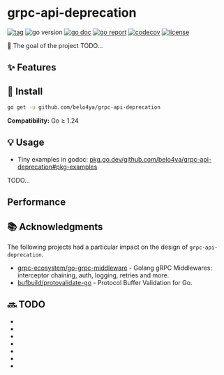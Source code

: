 # grpc-api-deprecation

[![tag](https://img.shields.io/github/tag/belo4ya/grpc-api-deprecation.svg)](https://github.com/belo4ya/grpc-api-deprecation/releases)
![go version](https://img.shields.io/badge/-%E2%89%A51.24-%23027d9c?logo=go&logoColor=white&labelColor=%23555)
[![go doc](https://godoc.org/github.com/belo4ya/grpc-api-deprecation?status.svg)](https://pkg.go.dev/github.com/belo4ya/grpc-api-deprecation)
[![go report](https://goreportcard.com/badge/github.com/belo4ya/grpc-api-deprecation)](https://goreportcard.com/report/github.com/belo4ya/grpc-api-deprecation)
[![codecov](https://codecov.io/gh/belo4ya/grpc-api-deprecation/graph/badge.svg?token=GQZRP94G21)](https://codecov.io/gh/belo4ya/grpc-api-deprecation)
[![license](https://img.shields.io/github/license/belo4ya/grpc-api-deprecation)](./LICENSE)

🎯 The goal of the project TODO...

## ✨ Features

## 🚀 Install

```sh
go get -u github.com/belo4ya/grpc-api-deprecation
```

**Compatibility:** Go ≥ 1.24

## 💡 Usage

- Tiny examples in
  godoc: [pkg.go.dev/github.com/belo4ya/grpc-api-deprecation#pkg-examples](https://pkg.go.dev/github.com/belo4ya/grpc-api-deprecation#pkg-examples)

TODO...

## Performance

## 📚 Acknowledgments

The following projects had a particular impact on the design of `grpc-api-deprecation`.

- [grpc-ecosystem/go-grpc-middleware](https://github.com/grpc-ecosystem/go-grpc-middleware) - Golang gRPC Middlewares:
  interceptor chaining, auth, logging, retries and more.
- [bufbuild/protovalidate-go](https://github.com/bufbuild/protovalidate-go) - Protocol Buffer Validation for Go.

## 🔜 TODO

-
-
-
-
-
-
-
